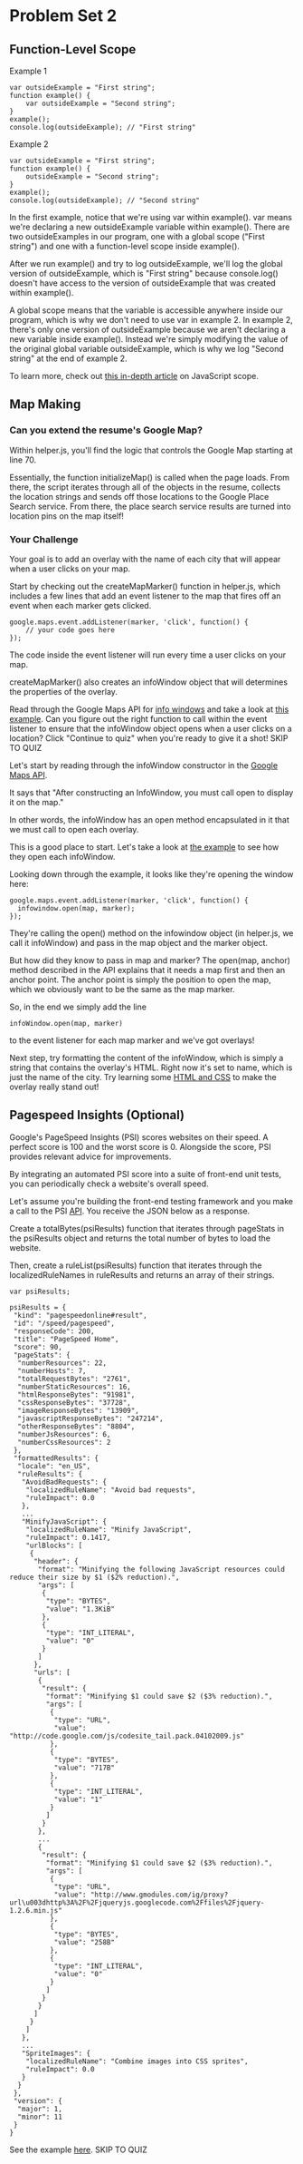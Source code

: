 # Problem Set 2
## Function-Level Scope

Example 1
```
var outsideExample = "First string";
function example() {
    var outsideExample = "Second string";
}
example();
console.log(outsideExample); // "First string"
```

Example 2
```
var outsideExample = "First string";
function example() {
    outsideExample = "Second string";
}
example();
console.log(outsideExample); // "Second string"
```

In the first example, notice that we're using var within example(). var means we're declaring a new outsideExample variable within example(). There are two outsideExamples in our program, one with a global scope ("First string") and one with a function-level scope inside example().  

After we run example() and try to log outsideExample, we'll log the global version of outsideExample, which is "First string" because console.log() doesn't have access to the version of outsideExample that was created within example().  

A global scope means that the variable is accessible anywhere inside our program, which is why we don't need to use var in example 2. In example 2, there's only one version of outsideExample because we aren't declaring a new variable inside example(). Instead we're simply modifying the value of the original global variable outsideExample, which is why we log "Second string" at the end of example 2.  

To learn more, check out [this in-depth article](http://www.adequatelygood.com/JavaScript-Scoping-and-Hoisting.html) on JavaScript scope.

## Map Making
### Can you extend the resume's Google Map?
Within helper.js, you'll find the logic that controls the Google Map starting at line 70.  

Essentially, the function initializeMap() is called when the page loads. From there, the script iterates through all of the objects in the resume, collects the location strings and sends off those locations to the Google Place Search service. From there, the place search service results are turned into location pins on the map itself!

### Your Challenge
Your goal is to add an overlay with the name of each city that will appear when a user clicks on your map.  

Start by checking out the createMapMarker() function in helper.js, which includes a few lines that add an event listener to the map that fires off an event when each marker gets clicked.  

```
google.maps.event.addListener(marker, 'click', function() {
    // your code goes here
});
```

The code inside the event listener will run every time a user clicks on your map.  

createMapMarker() also creates an infoWindow object that will determines the properties of the overlay.  

Read through the Google Maps API for [info windows](https://developers.google.com/maps/documentation/javascript/reference#InfoWindow) and take a look at [this example](https://developers.google.com/maps/documentation/javascript/infowindows). Can you figure out the right function to call within the event listener to ensure that the infoWindow object opens when a user clicks on a location? Click "Continue to quiz" when you're ready to give it a shot!
SKIP TO QUIZ  

Let's start by reading through the infoWindow constructor in the [Google Maps API](https://developers.google.com/maps/documentation/javascript/reference#InfoWindow).  

It says that "After constructing an InfoWindow, you must call open to display it on the map."  

In other words, the infoWindow has an open method encapsulated in it that we must call to open each overlay.  

This is a good place to start. Let's take a look at [the example](https://developers.google.com/maps/documentation/javascript/infowindows) to see how they open each infoWindow.  

Looking down through the example, it looks like they're opening the window here:  

```
google.maps.event.addListener(marker, 'click', function() {
  infowindow.open(map, marker);
});
```

They're calling the open() method on the infowindow object (in helper.js, we call it infoWindow) and pass in the map object and the marker object.  

But how did they know to pass in map and marker? The open(map, anchor) method described in the API explains that it needs a map first and then an anchor point. The anchor point is simply the position to open the map, which we obviously want to be the same as the map marker.  

So, in the end we simply add the line  

```
infoWindow.open(map, marker)
```

to the event listener for each map marker and we've got overlays!  

Next step, try formatting the content of the infoWindow, which is simply a string that contains the overlay's HTML. Right now it's set to name, which is just the name of the city. Try learning some [HTML and CSS](https://www.udacity.com/course/ud304?_ga=1.82127954.53639439.1458784522) to make the overlay really stand out!  

## Pagespeed Insights (Optional)
Google's PageSpeed Insights (PSI) scores websites on their speed. A perfect score is 100 and the worst score is 0. Alongside the score, PSI provides relevant advice for improvements.  

By integrating an automated PSI score into a suite of front-end unit tests, you can periodically check a website's overall speed.  

Let's assume you're building the front-end testing framework and you make a call to the PSI [API](https://developers.google.com/speed/docs/insights/v1/getting_started). You receive the JSON below as a response.  

Create a totalBytes(psiResults) function that iterates through pageStats in the psiResults object and returns the total number of bytes to load the website.  

Then, create a ruleList(psiResults) function that iterates through the localizedRuleNames in ruleResults and returns an array of their strings.

```
var psiResults;

psiResults = {
 "kind": "pagespeedonline#result",
 "id": "/speed/pagespeed",
 "responseCode": 200,
 "title": "PageSpeed Home",
 "score": 90,
 "pageStats": {
  "numberResources": 22,
  "numberHosts": 7,
  "totalRequestBytes": "2761",
  "numberStaticResources": 16,
  "htmlResponseBytes": "91981",
  "cssResponseBytes": "37728",
  "imageResponseBytes": "13909",
  "javascriptResponseBytes": "247214",
  "otherResponseBytes": "8804",
  "numberJsResources": 6,
  "numberCssResources": 2
 },
 "formattedResults": {
  "locale": "en_US",
  "ruleResults": {
   "AvoidBadRequests": {
    "localizedRuleName": "Avoid bad requests",
    "ruleImpact": 0.0
   },
   ...
   "MinifyJavaScript": {
    "localizedRuleName": "Minify JavaScript",
    "ruleImpact": 0.1417,
    "urlBlocks": [
     {
      "header": {
       "format": "Minifying the following JavaScript resources could reduce their size by $1 ($2% reduction).",
       "args": [
        {
         "type": "BYTES",
         "value": "1.3KiB"
        },
        {
         "type": "INT_LITERAL",
         "value": "0"
        }
       ]
      },
      "urls": [
       {
        "result": {
         "format": "Minifying $1 could save $2 ($3% reduction).",
         "args": [
          {
           "type": "URL",
           "value": "http://code.google.com/js/codesite_tail.pack.04102009.js"
          },
          {
           "type": "BYTES",
           "value": "717B"
          },
          {
           "type": "INT_LITERAL",
           "value": "1"
          }
         ]
        }
       },
       ...
       {
        "result": {
         "format": "Minifying $1 could save $2 ($3% reduction).",
         "args": [
          {
           "type": "URL",
           "value": "http://www.gmodules.com/ig/proxy?url\u003dhttp%3A%2F%2Fjqueryjs.googlecode.com%2Ffiles%2Fjquery-1.2.6.min.js"
          },
          {
           "type": "BYTES",
           "value": "258B"
          },
          {
           "type": "INT_LITERAL",
           "value": "0"
          }
         ]
        }
       }
      ]
     }
    ]
   },
   ...
   "SpriteImages": {
    "localizedRuleName": "Combine images into CSS sprites",
    "ruleImpact": 0.0
   }
  }
 },
 "version": {
  "major": 1,
  "minor": 11
 }
}
```
See the example [here](https://developers.google.com/speed/docs/insights/v1/getting_started).
SKIP TO QUIZ

